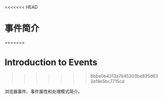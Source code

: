 <<<<<<< HEAD
# 事件简介
=======
# Introduction to Events
>>>>>>> 6bbe0b4313a7845303be835d632ef8e5bc7715cd

浏览器事件、事件属性和处理模式简介。
